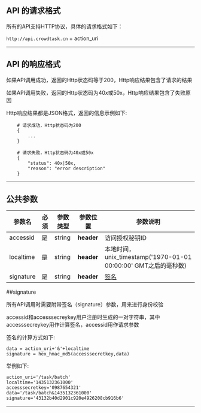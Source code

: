 
## API 的请求格式

所有的API支持HTTP协议，具体的请求格式如下：

`http://api.crowdtask.cn` + action_uri

- - -

## API 的响应格式

如果API调用成功，返回的Http状态码等于200，Http响应结果包含了请求的结果

如果API调用失败，返回的Http状态码为40x或50x，Http响应结果包含了失败原因

Http响应结果都是JSON格式，返回的信息示例如下: 
```
    # 请求成功，Http状态码为200
    {
		...
    }

    # 请求失败，Http状态码为40x或50x
    {
        "status": 40x|50x,
        "reason": "error description"
    }
```
- - -

## 公共参数
|参数名|必须|参数类型|参数位置|参数说明|
|----|------|------|------|------|
|accessid|是|string|**header**|访问授权秘钥ID|
|localtime|是|string|**header**|本地时间，unix_timestamp('1970-01-01 00:00:00' GMT之后的毫秒数)|
|signature|是|string|**header**|[签名](#signature)|


##signature

所有API调用时需要附带签名（signature）参数，用来进行身份校验

accessid和accesssecreykey用户注册时生成的一对字符串，其中accesssecreykey用作计算签名，accessid用作请求参数

签名的计算方式如下:
```
data = action_uri+'&'+localtime
signature = hex_hmac_md5(accesssecretkey,data)

```
举例如下: 

``` 
action_uri='/task/batch'  
localtime='1435132361000'
accesssecretkey='0987654321'
data='/task/batch&1435132361000'
signature='43132b40d2901c920e4926208cb916b6'
```
- - -

